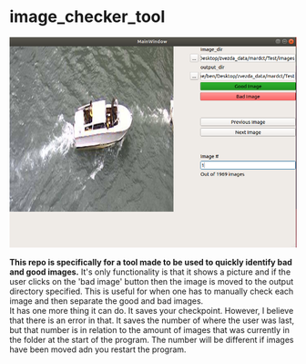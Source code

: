 # image_checker_tool

![image](https://github.com/B2Gdevs/AnnotationTool/blob/master/Screenshot%20from%202018-12-18%2012-57-00.png)

**This repo is specifically for a tool made to be used to quickly identify bad and good images.**
It's only functionality is that it shows a picture and if the user clicks on the 'bad image' button 
then the image is moved to the output directory specified. 
This is useful for when one has to manually check each image and then separate the good and bad images.  
It has one more thing it can do.  It saves your checkpoint.  However, I believe that there is an error in that.  It saves the 
number of where the user was last, but that number is in relation to the amount of images that was currently in the folder
at the start of the program.  The number will be different if images have been moved adn you restart the program.
